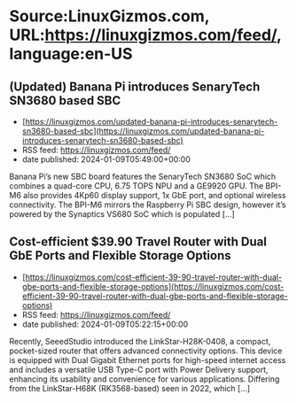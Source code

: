 # Source:LinuxGizmos.com, URL:https://linuxgizmos.com/feed/, language:en-US

## (Updated) Banana Pi introduces SenaryTech SN3680 based SBC
 - [https://linuxgizmos.com/updated-banana-pi-introduces-senarytech-sn3680-based-sbc](https://linuxgizmos.com/updated-banana-pi-introduces-senarytech-sn3680-based-sbc)
 - RSS feed: https://linuxgizmos.com/feed/
 - date published: 2024-01-09T05:49:00+00:00

Banana Pi&#8217;s new SBC board features the SenaryTech SN3680 SoC which combines a quad-core CPU, 6.75 TOPS NPU and a GE9920 GPU. The BPI-M6 also provides 4Kp60 display support, 1x GbE port, and optional wireless connectivity. The BPI-M6 mirrors the Raspberry Pi SBC design, however it&#8217;s powered by the Synaptics VS680 SoC which is populated [&#8230;]

## Cost-efficient $39.90 Travel Router with Dual GbE Ports and Flexible Storage Options
 - [https://linuxgizmos.com/cost-efficient-39-90-travel-router-with-dual-gbe-ports-and-flexible-storage-options](https://linuxgizmos.com/cost-efficient-39-90-travel-router-with-dual-gbe-ports-and-flexible-storage-options)
 - RSS feed: https://linuxgizmos.com/feed/
 - date published: 2024-01-09T05:22:15+00:00

Recently, SeeedStudio introduced the LinkStar-H28K-0408, a compact, pocket-sized router that offers advanced connectivity options. This device is equipped with Dual Gigabit Ethernet ports for high-speed internet access and includes a versatile USB Type-C port with Power Delivery support, enhancing its usability and convenience for various applications. Differing from the LinkStar-H68K (RK3568-based) seen in 2022, which [&#8230;]

